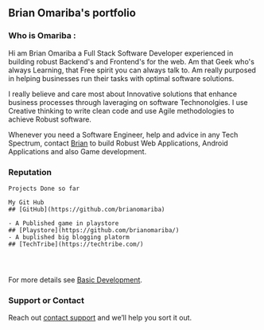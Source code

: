 ## Brian Omariba's portfolio
### Who is Omariba :

Hi am Brian Omariba a Full Stack Software Developer  experienced in building robust Backend's and Frontend's for the web. Am that Geek who's always Learning,
that Free spirit you can always talk to. Am really purposed in helping businesses run their tasks with optimal software solutions.

I really believe and care most about Innovative solutions that enhance business processes through laveraging on software Technonolgies.
I use Creative thinking to write clean code and use Agile methodologies to achieve Robust software. 

Whenever you need a Software Engineer, help and advice in any Tech Spectrum, contact [Brian](https://twitter.com/brianomariba) to build Robust
Web Applications, Android Applications  and also Game development.

### Reputation

```Reputation
Projects Done so far

My Git Hub 
## [GitHub](https://github.com/brianomariba)

- A Published game in playstore
## [Playstore](https://github.com/brianomariba/)
- A buplished big blogging platorm
## [TechTribe](https://techtribe.com/)




```

For more details see [Basic Development](https://docs.github.com/en/github/writing-on-github/getting-started-with-writing-and-formatting-on-github/basic-writing-and-formatting-syntax).


### Support or Contact

Reach out [contact support](https://t.me/brianomariba) and we’ll help you sort it out.
